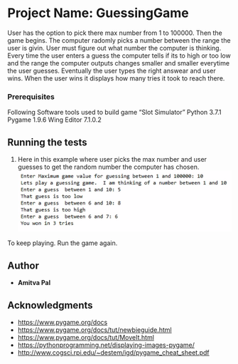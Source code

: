 # Project Name: GuessingGame
User has the option to pick there max number from 1 to 100000. Then the game begins. The computer radomly picks a number between the range the user is givin. User must figure out what number the computer is thinking. Every time the user enters a guess the computer tells if its to high or too low and the range the computer outputs changes smaller and smaller everytime the user guesses. Eventually the user types the right answear and user wins. When the user wins it displays how many tries it took to reach there.
### Prerequisites
Following Software tools used to build game “Slot Simulator”
Python 3.7.1
Pygame 1.9.6
Wing Editor 7.1.0.2

## Running the tests
1. Here in this example where user picks the max number and user guesses to get the random number the computer has chosen.
![](https://github.com/amitvapal/guessingGame/blob/master/guessing-intro.png)






To keep playing. Run the game again.




  
## Author

* **Amitva Pal**

## Acknowledgments
- https://www.pygame.org/docs
- https://www.pygame.org/docs/tut/newbieguide.html
- https://www.pygame.org/docs/tut/MoveIt.html
- https://pythonprogramming.net/displaying-images-pygame/
- http://www.cogsci.rpi.edu/~destem/igd/pygame_cheat_sheet.pdf

